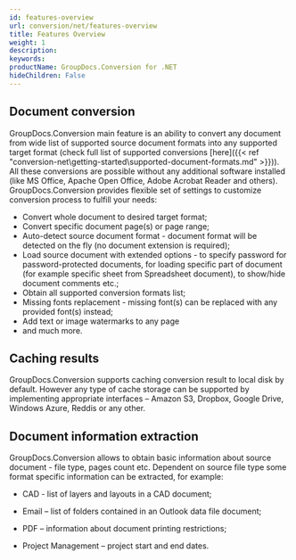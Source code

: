 ```yaml
---
id: features-overview
url: conversion/net/features-overview
title: Features Overview
weight: 1
description: 
keywords: 
productName: GroupDocs.Conversion for .NET
hideChildren: False
---
```

## Document conversion

GroupDocs.Conversion main feature is an ability to convert any document from wide list of supported source document formats into any supported target format (check full list of supported conversions [here]({{< ref "conversion-net\getting-started\supported-document-formats.md" >}})). All these conversions are possible without any additional software installed (like MS Office, Apache Open Office, Adobe Acrobat Reader and others).
GroupDocs.Conversion provides flexible set of settings to customize conversion process to fulfill your needs:

*   Convert whole document to desired target format;
*   Convert specific document page(s) or page range;
*   Auto-detect source document format - document format will be detected on the fly (no document extension is required);
*   Load source document with extended options - to specify password for password-protected documents, for loading specific part of document (for example specific sheet from Spreadsheet document), to show/hide document comments etc.;
*   Obtain all supported conversion formats list;
*   Missing fonts replacement - missing font(s) can be replaced with any provided font(s) instead;
*   Add text or image watermarks to any page
*   and much more.

## Caching results

GroupDocs.Conversion supports caching conversion result to local disk by default. However any type of cache storage can be supported by implementing appropriate interfaces – Amazon S3, Dropbox, Google Drive, Windows Azure, Reddis or any other.

## Document information extraction

GroupDocs.Conversion allows to obtain basic information about source document - file type, pages count etc. Dependent on source file type some format specific information can be extracted, for example:

*   CAD - list of layers and layouts in a CAD document;
    
*   Email – list of folders contained in an Outlook data file document;
    
*   PDF – information about document printing restrictions;
    
*   Project Management – project start and end dates.
